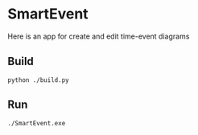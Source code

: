 # SmartEvent
Here is an app for create and edit time-event diagrams

## Build
`python ./build.py`

## Run
`./SmartEvent.exe`
